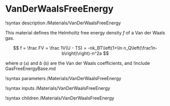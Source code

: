 # VanDerWaalsFreeEnergy

!syntax description /Materials/VanDerWaalsFreeEnergy

This material defines the Helmholtz free energy density $f$ of a Van der Waals gas.

$$
f = \frac FV = \frac 1V(U - TS) = -nk_BT\left(1+\ln n_Q\left(\frac1n-b\right)\right)-n^2a
$$

where $a$ (`a`) and $b$ (`b`) are the Van der Waals coefficients, and
!include GasFreeEnergyBase.md

!syntax parameters /Materials/VanDerWaalsFreeEnergy

!syntax inputs /Materials/VanDerWaalsFreeEnergy

!syntax children /Materials/VanDerWaalsFreeEnergy
